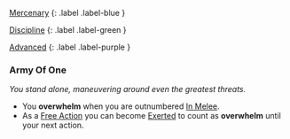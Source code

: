 
[Mercenary](Game/Character-Development#Mercenary)
{: .label .label-blue }

[Discipline](Game/Character-Development#Discipline)
{: .label .label-green }

[Advanced](Game/Character-Development#Advanced)
{: .label .label-purple }
### Army Of One
*You stand alone, maneuvering around even the greatest threats.*
* You **overwhelm** when you are outnumbered [In Melee](Game/Core/Effects#In%20Melee).
* As a [Free Action](Game/Core/Terminology#Free%20Action) you can become [Exerted](Game/Core/Effects#Exerted) to count as **overwhelm** until your next action. 